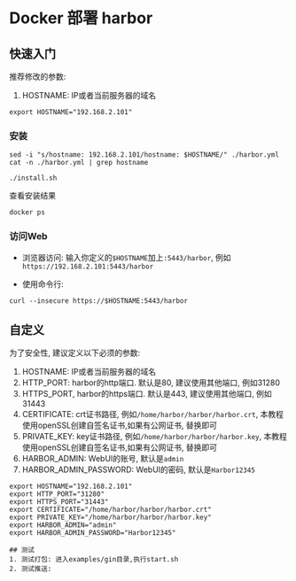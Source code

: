 # Docker 部署 harbor

## 快速入门
推荐修改的参数:
1. HOSTNAME: IP或者当前服务器的域名

```shell
export HOSTNAME="192.168.2.101"
```

### 安装
```shell
sed -i "s/hostname: 192.168.2.101/hostname: $HOSTNAME/" ./harbor.yml
cat -n ./harbor.yml | grep hostname

./install.sh
```

查看安装结果
```shell
docker ps
```

### 访问Web
- 浏览器访问:
输入你定义的`$HOSTNAME`加上`:5443/harbor`, 例如`https://192.168.2.101:5443/harbor`

- 使用命令行:
```shell
curl --insecure https://$HOSTNAME:5443/harbor
```

## 自定义
为了安全性, 建议定义以下必须的参数:
1. HOSTNAME: IP或者当前服务器的域名
2. HTTP_PORT: harbor的http端口. 默认是80, 建议使用其他端口, 例如31280
3. HTTPS_PORT, harbor的https端口. 默认是443, 建议使用其他端口, 例如31443
4. CERTIFICATE: crt证书路径, 例如`/home/harbor/harbor/harbor.crt`, 本教程使用openSSL创建自签名证书,如果有公网证书, 替换即可
5. PRIVATE_KEY: key证书路径, 例如`/home/harbor/harbor/harbor.key`, 本教程使用openSSL创建自签名证书,如果有公网证书, 替换即可
6. HARBOR_ADMIN: WebUI的账号, 默认是`admin`
7. HARBOR_ADMIN_PASSWORD: WebUI的密码, 默认是`Harbor12345`
```shell
export HOSTNAME="192.168.2.101"
export HTTP_PORT="31280"
export HTTPS_PORT="31443"
export CERTIFICATE="/home/harbor/harbor/harbor.crt"
export PRIVATE_KEY="/home/harbor/harbor/harbor.key"
export HARBOR_ADMIN="admin"
export HARBOR_ADMIN_PASSWORD="Harbor12345"

## 测试
1. 测试打包: 进入examples/gin目录,执行start.sh
2. 测试推送: 
```
